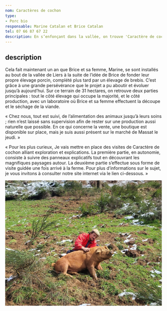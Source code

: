 ```yaml
---
nom: Caractères de cochon
type:
- Porc bio
responsable: Marine Catalan et Brice Catalan
tel: 07 66 87 67 22
description: En s’enfonçant dans la vallée, on trouve 'Caractère de cochon', un lieu où passion pour leur travail permet d’offrir des produits d'exception ! Tenue par Brice et Marine Catalan, cette ferme se distingue par son approche respectueuse et bienveillante dans le traitement des animaux. Ici, chaque porc et chaque brebis bénéficie d'une attention particulière, garantissant une viande de qualité.
---
```

## description

Cela fait maintenant un an que Brice et sa femme, Marine, se sont installés au bout de la vallée de Liers à la suite de l’idée de Brice de fonder leur propre élevage porcin, complété plus tard par un élevage de brebis. C’est grâce à une grande persévérance que le projet a pu aboutir et évoluer jusqu’à aujourd’hui.
Sur ce terrain de 31 hectares, on retrouve deux parties principales : tout le côté élevage qui occupe la majorité, et le côté production, avec un laboratoire où Brice et sa femme effectuent la découpe et le séchage de la viande.

« Chez nous, tout est suivi, de l’alimentation des animaux jusqu’à leurs soins ; rien n’est laissé sans supervision afin de rester sur une production aussi naturelle que possible.
En ce qui concerne la vente, une boutique est disponible sur place, mais je suis aussi présent sur le marché de Massat le jeudi. »

« Pour les plus curieux, Je vais mettre en place des visites de Caractère de cochon alliant exploration et explications. La première partie, en autonomie, consiste à suivre des panneaux explicatifs tout en découvrant les magnifiques paysages autour. La deuxième partie s’effectue sous forme de visite guidée une fois arrivé à la ferme.
Pour plus d’informations sur le sujet, je vous invitons à consulter notre site internet via le lien ci-dessous. »

![Caractère de cochon](./media/Brice-Catalan.jpg)

